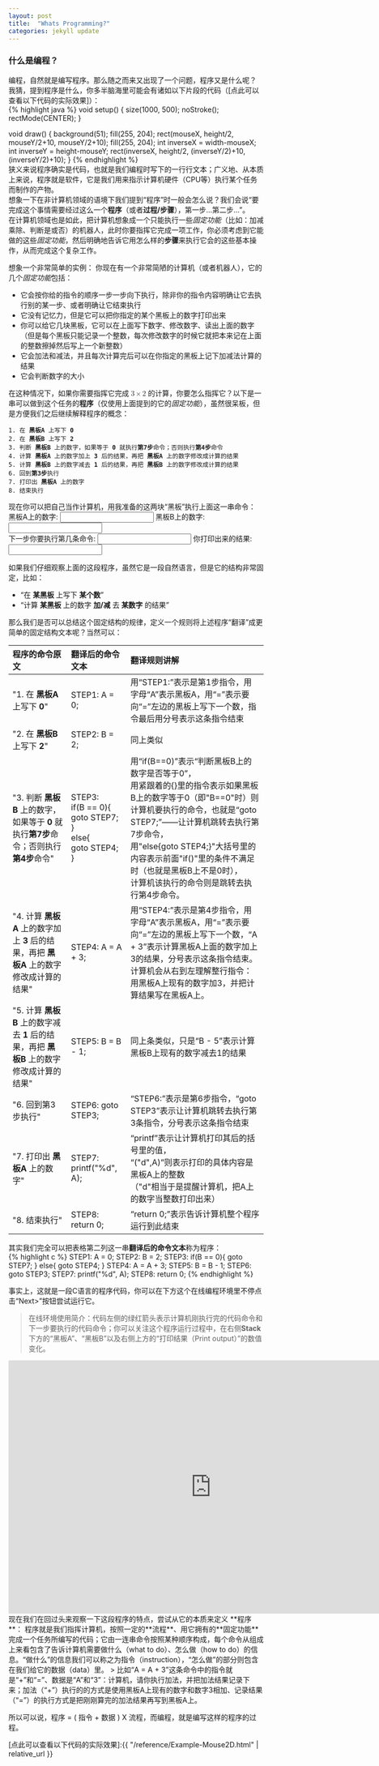 ```yaml
---
layout: post
title:  "Whats Programming?"
categories: jekyll update
---
```


### 什么是编程？

编程，自然就是编写程序。那么随之而来又出现了一个问题，程序又是什么呢？  
我猜，提到程序是什么，你多半脑海里可能会有诸如以下片段的代码（[点此可以查看以下代码的实际效果]）：  
{% highlight java %}
void setup() {
  size(1000, 500);
  noStroke();
  rectMode(CENTER);
}

void draw() {
  background(51);
  fill(255, 204);
  rect(mouseX, height/2, mouseY/2+10, mouseY/2+10);
  fill(255, 204);
  int inverseX = width-mouseX;
  int inverseY = height-mouseY;
  rect(inverseX, height/2, (inverseY/2)+10, (inverseY/2)+10);
}
{% endhighlight %}  
狭义来说程序确实是代码，也就是我们编程时写下的一行行文本；广义地、从本质上来说，程序就是软件，它是我们用来指示计算机硬件（CPU等）执行某个任务而制作的产物。  
想象一下在非计算机领域的语境下我们提到“程序”时一般会怎么说？我们会说“要完成这个事情需要经过这么一个**程序**（或者**过程/步骤**），第一步...第二步...”。  
在计算机领域也是如此，把计算机想象成一个只能执行一些*固定功能*（比如：加减乘除、判断是或否）的机器人，此时你要指挥它完成一项工作，你必须考虑到它能做的这些*固定功能*，然后明确地告诉它用怎么样的**步骤**来执行它会的这些基本操作，从而完成这个复杂工作。  

想象一个非常简单的实例：
你现在有一个非常简陋的计算机（或者机器人），它的几个*固定功能*包括：
- 它会按你给的指令的顺序一步一步向下执行，除非你的指令内容明确让它去执行别的某一步、或者明确让它结束执行
- 它没有记忆力，但是它可以把你指定的某个黑板上的数字打印出来
- 你可以给它几块黑板，它可以在上面写下数字、修改数字、读出上面的数字（但是每个黑板只能记录一个整数，每次修改数字的时候它就把本来记在上面的整数擦掉然后写上一个新整数）
- 它会加法和减法，并且每次计算完后可以在你指定的黑板上记下加减法计算的结果
- 它会判断数字的大小

在这种情况下，如果你需要指挥它完成
         <math xmlns="http://www.w3.org/1998/Math/MathML" display="inline">
            <semantics>
              <mrow>
                <mn>3</mn>
                <mo>×</mo>
                <mn>2</mn>
              </mrow>
            </semantics>
         </math>
的计算，你要怎么指挥它？以下是一串可以做到这个任务的**程序**（仅使用上面提到的它的*固定功能*），虽然很呆板，但是方便我们之后继续解释程序的概念：  

<div class="language-plaintext highlighter-rouge"><div class="highlight"><pre class="highlight"><code>1. 在 <b>黑板A</b> 上写下 <b>0</b>
2. 在 <b>黑板B</b> 上写下 <b>2</b>
3. 判断 <b>黑板B</b> 上的数字，如果等于 <b>0</b> 就执行<b>第7步</b>命令；否则执行<b>第4步</b>命令
4. 计算 <b>黑板A</b> 上的数字加上 <b>3</b> 后的结果，再把 <b>黑板A</b> 上的数字修改成计算的结果
5. 计算 <b>黑板B</b> 上的数字减去 <b>1</b> 后的结果，再把 <b>黑板B</b> 上的数字修改成计算的结果
6. 回到<b>第3步</b>执行
7. 打印出 <b>黑板A</b> 上的数字
8. 结束执行
</code></pre></div></div>

现在你可以把自己当作计算机，用我准备的这两块“黑板”执行上面这一串命令：  
<label for="fname">黑板A上的数字:</label>
<input type="text" id="fname" name="fname">
<label for="lname">黑板B上的数字:</label>
<input type="text" id="lname" name="lname"><br>
<label for="nextInstruction">下一步你要执行第几条命令:</label>
<input type="text" id="nextInstruction" name="nextInstruction">
<label for="print">你打印出来的结果:</label>
<input type="text" id="print" name="print"><br>

如果我们仔细观察上面的这段程序，虽然它是一段自然语言，但是它的结构非常固定，比如：

- “在 **某黑板** 上写下 **某个数**”
- “计算 **某黑板** 上的数字 **加/减** 去 **某数字** 的结果”

那么我们是否可以总结这个固定结构的规律，定义一个规则将上述程序“翻译”成更简单的固定结构文本呢？当然可以：  

|程序的命令原文|翻译后的命令文本|翻译规则讲解|
|:----|:----|:----|
|"1. 在 **黑板A** 上写下 **0**"|STEP1: A = 0;|用“STEP1:”表示是第1步指令，用字母“A”表示黑板A，用“=”表示要向“=”左边的黑板上写下一个数，指令最后用分号表示这条指令结束|
|"2. 在 **黑板B** 上写下 **2**"|STEP2: B = 2;|同上类似|
|"3. 判断 **黑板B** 上的数字，如果等于 **0** 就执行**第7步**命令；否则执行**第4步**命令"|STEP3:<br>if(B == 0){<br>goto STEP7;<br>}<br>else{<br>goto STEP4;<br>}|用“if(B==0)”表示“判断黑板B上的数字是否等于0”，<br>用紧跟着的{}里的指令表示如果黑板B上的数字等于0（即"B==0"时）则计算机要执行的命令，也就是“goto STEP7;”——让计算机跳转去执行第7步命令，<br>用"else{goto STEP4;}"大括号里的内容表示前面"if()"里的条件不满足时（也就是黑板B上不是0时），<br>计算机该执行的命令则是跳转去执行第4步命令。|
|"4. 计算 **黑板A** 上的数字加上 **3** 后的结果，再把 **黑板A** 上的数字修改成计算的结果"|STEP4: A = A + 3;|用“STEP4:”表示是第4步指令，用字母“A”表示黑板A，用“=”表示要向“=”左边的黑板上写下一个数，“A + 3”表示计算黑板A上面的数字加上3的结果，分号表示这条指令结束。<br>计算机会从右到左理解整行指令：用黑板A上现有的数字加3，并把计算结果写在黑板A上。|
|"5. 计算 **黑板B** 上的数字减去 **1** 后的结果，再把 **黑板B** 上的数字修改成计算的结果"|STEP5: B = B - 1;|同上条类似，只是“B - 5”表示计算黑板B上现有的数字减去1的结果|
|"6. 回到第3步执行"|STEP6: goto STEP3;|“STEP6:”表示是第6步指令，“goto STEP3”表示让计算机跳转去执行第3条指令，分号表示这条指令结束|
|"7. 打印出 **黑板A** 上的数字"|STEP7: printf("%d", A);|“printf”表示让计算机打印其后的括号里的值，<br>“("d",A)”则表示打印的具体内容是黑板A上的整数<br>（"d"相当于是提醒计算机，把A上的数字当整数打印出来）|
|"8. 结束执行"|STEP8: return 0;|“return 0;”表示告诉计算机整个程序运行到此结束|

其实我们完全可以把表格第二列这一串**翻译后的命令文本**称为程序：  
{% highlight c %}
  STEP1: A = 0;
  STEP2: B = 2;
  STEP3:
  if(B == 0){
         goto STEP7;
         }
         else{
         goto STEP4;
         }
  STEP4: A = A + 3;
  STEP5: B = B - 1;
  STEP6: goto STEP3;
  STEP7: printf("%d", A);
  STEP8: return 0;
{% endhighlight %}  

事实上，这就是一段C语言的程序代码，你可以在下方这个在线编程环境里不停点击“Next>”按钮尝试运行它。  
> 在线环境使用简介：代码左侧的绿红箭头表示计算机刚执行完的代码命令和下一步要执行的代码命令；你可以关注这个程序运行过程中，在右侧**Stack**下方的“黑板A”、“黑板B”以及右侧上方的“打印结果（Print output）”的数值变化。  
<iframe width="800" height="500" frameborder="0" src="https://pythontutor.com/iframe-embed.html#code=//%E6%B3%A8%E6%84%8F%EF%BC%9A%E4%B8%8B%E9%9D%A2%E4%BB%A3%E7%A0%81%E9%87%8C%E6%AF%8F%E8%A1%8C%E7%9A%84%22//%22%E5%8F%B3%E8%BE%B9%E7%9A%84%E5%86%85%E5%AE%B9%E9%83%BD%E6%98%AF%E6%B3%A8%E9%87%8A%EF%BC%8C%0A//%E4%BB%A3%E7%A0%81%E5%9C%A8%E8%A2%AB%E7%BC%96%E8%AF%91%E5%99%A8%E8%BD%AC%E6%8D%A2%E6%88%90%E8%AE%A1%E7%AE%97%E6%9C%BA%E5%8F%AF%E4%BB%A5%E7%90%86%E8%A7%A3%E5%92%8C%E5%92%8C%E6%89%A7%E8%A1%8C%E7%9A%84%E4%BA%8C%E8%BF%9B%E5%88%B6%E6%96%87%E4%BB%B6%E4%B9%8B%E5%89%8D%EF%BC%8C%0A//%E7%BC%96%E8%AF%91%E5%99%A8%E4%BC%9A%E5%85%88%E7%9B%B4%E6%8E%A5%E6%8A%8A%E6%B3%A8%E9%87%8A%E9%83%BD%E5%88%A0%E9%99%A4%EF%BC%8C%0A//%E6%B3%A8%E9%87%8A%E5%AD%98%E5%9C%A8%E7%9A%84%E7%9B%AE%E7%9A%84%E5%8D%95%E7%BA%AF%E7%9A%84%E6%98%AF%E7%BB%99%E6%88%91%E4%BB%AC%E8%87%AA%E5%B7%B1%E6%88%96%E8%80%85%E5%85%B6%E4%BB%96%E8%AF%BB%E6%88%91%E4%BB%AC%E4%BB%A3%E7%A0%81%E7%9A%84%E4%BA%BA%E6%8F%90%E7%A4%BA%E7%94%A8%E7%9A%84%EF%BC%8C%0A//%E6%89%80%E4%BB%A5%E4%BD%A0%E5%8F%AF%E4%BB%A5%E7%9B%B4%E6%8E%A5%E5%BD%93%E6%89%80%E6%9C%89%E7%9A%84%E6%B3%A8%E9%87%8A%E4%B8%8D%E5%AD%98%E5%9C%A8%0A%0Aint%20main%28%29%20%7B%0A%20%20%0A%20%20int%20A%3B//%E8%BF%99%E8%A1%8C%E4%BB%A3%E7%A0%81%E7%9B%B8%E5%BD%93%E4%BA%8E%E4%B8%80%E4%B8%AA%E5%87%86%E5%A4%87%E6%AD%A5%E9%AA%A4%EF%BC%8C%E7%BB%99%E4%BA%86%E8%AE%A1%E7%AE%97%E6%9C%BA%E4%B8%80%E5%9D%97%E9%BB%91%E6%9D%BFA%0A%20%20int%20B%3B//%E8%BF%99%E8%A1%8C%E4%BB%A3%E7%A0%81%E7%9B%B8%E5%BD%93%E4%BA%8E%E4%B8%80%E4%B8%AA%E5%87%86%E5%A4%87%E6%AD%A5%E9%AA%A4%EF%BC%8C%E7%BB%99%E4%BA%86%E8%AE%A1%E7%AE%97%E6%9C%BA%E4%B8%80%E5%9D%97%E9%BB%91%E6%9D%BFB%0A%20%20%0A%20%20//%E4%BB%A5%E4%B8%8B%E5%B0%B1%E6%98%AF%E6%88%91%E4%BB%AC%E7%BF%BB%E8%AF%91%E5%87%BA%E6%9D%A5%E7%9A%84%E6%8C%87%E4%BB%A4%EF%BC%8C%E5%AE%83%E5%85%B6%E5%AE%9E%E5%B0%B1%E6%98%AF%E4%B8%80%E6%AE%B5C%E8%AF%AD%E8%A8%80%E4%BB%A3%E7%A0%81%EF%BC%8C%0A%20%20//%E8%A6%81%E8%BF%90%E8%A1%8CC%E8%AF%AD%E8%A8%80%E4%BB%A3%E7%A0%81%E5%BF%85%E9%A1%BB%E5%B0%86%E4%BB%A3%E7%A0%81%E6%94%BE%E5%9C%A8int%20main%28%29%20%7B%7D%E7%9A%84%E5%A4%A7%E6%8B%AC%E5%8F%B7%E4%B9%8B%E4%B8%AD%EF%BC%8C%0A%20%20//C%E8%AF%AD%E8%A8%80%E7%9A%84%E7%BC%96%E8%AF%91%E5%99%A8%E6%89%8D%E8%83%BD%E8%AF%86%E5%88%AB%E5%AE%83%E5%B9%B6%E6%8A%8A%E5%AE%83%E7%BC%96%E8%AF%91%E6%88%90%E4%BA%8C%E8%BF%9B%E5%88%B6%E6%96%87%E4%BB%B6%EF%BC%8C%E6%9D%A5%E8%AE%A9%E8%AE%A1%E7%AE%97%E6%9C%BA%E7%90%86%E8%A7%A3%E5%92%8C%E8%BF%90%E8%A1%8C%0A%20%20STEP1%3A%20A%20%3D%200%3B%0A%20%20STEP2%3A%20B%20%3D%202%3B%0A%20%20STEP3%3A%0A%20%20if%28B%20%3D%3D%200%29%7B%0A%20%20goto%20STEP7%3B%0A%20%20%7D%0A%20%20else%7B%0A%20%20goto%20STEP4%3B%0A%20%20%7D%0A%20%20STEP4%3A%20A%20%3D%20A%20%2B%203%3B%0A%20%20STEP5%3A%20B%20%3D%20B%20-%201%3B%0A%20%20STEP6%3A%20goto%20STEP3%3B%0A%20%20STEP7%3A%20printf%28%22%25d%22,%20A%29%3B%0A%20%20STEP8%3A%20return%200%3B%0A%20%20%0A%7D&codeDivHeight=400&codeDivWidth=350&cumulative=false&curInstr=0&heapPrimitives=nevernest&origin=opt-frontend.js&py=c_gcc9.3.0&rawInputLstJSON=%5B%5D&textReferences=false"> </iframe>  

<br>
现在我们在回过头来观察一下这段程序的特点，尝试从它的本质来定义 **程序**：  
程序就是我们指挥计算机，按照一定的**流程**、用它拥有的**固定功能**完成一个任务所编写的代码；它由一连串命令按照某种顺序构成，每个命令从组成上来看包含了告诉计算机需要做什么（what to do）、怎么做（how to do）的信息。“做什么”的信息我们可以称之为指令（instruction），“怎么做”的部分则包含在我们给它的数据（data）里。  
> 比如“A = A + 3”这条命令中的指令就是“+”和“=”、数据是“A”和“3”：计算机，请你执行加法，并把加法结果记录下来；加法（“+”）执行的的方式是使用黑板A上现有的数字和数字3相加、记录结果（“=”）的执行方式是把刚刚算完的加法结果再写到黑板A上。  

所以可以说，程序 = ( 指令 + 数据 ) X 流程，而编程，就是编写这样的程序的过程。

[点此可以查看以下代码的实际效果]:{{ "/reference/Example-Mouse2D.html" | relative_url }}
